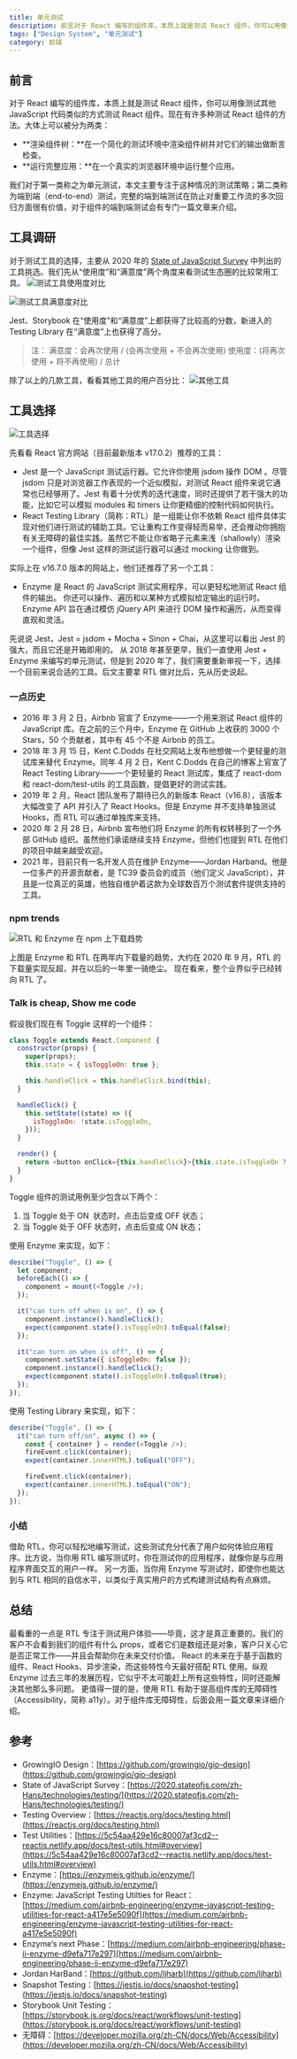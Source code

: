```yaml
---
title: 单元测试
description: 前言对于 React 编写的组件库，本质上就是测试 React 组件，你可以用像测试其他 JavaScript 代码类似的方式测试 React 组件。本文主要介绍 Jest 和 React Testing Library 两个工具。
tags: ["Design System", "单元测试"]
category: 前端
---
```


## 前言

对于 React 编写的组件库，本质上就是测试 React 组件，你可以用像测试其他 JavaScript 代码类似的方式测试 React 组件。现在有许多种测试 React 组件的方法。大体上可以被分为两类：

- **渲染组件树：**在一个简化的测试环境中渲染组件树并对它们的输出做断言检查。
- **运行完整应用：**在一个真实的浏览器环境中运行整个应用。

我们对于第一类称之为单元测试，本文主要专注于这种情况的测试策略；第二类称为端到端（end-to-end）测试，完整的端到端测试在防止对重要工作流的多次回归方面很有价值，对于组件的端到端测试会有专门一篇文章来介绍。

## 工具调研

对于测试工具的选择，主要从 2020 年的 [State of JavaScript Survey](https://2020.stateofjs.com/zh-Hans/technologies/testing/) 中列出的工具挑选。我们先从“使用度”和“满意度”两个角度来看测试生态圈的比较常用工具。
![测试工具使用度对比](./testing-tools-usage.png)

![测试工具满意度对比](./testing-tools-satisfy.png)

Jest、Storybook 在“使用度”和“满意度”上都获得了比较高的分数，新进入的 Testing Library 在“满意度”上也获得了高分。
​

> 注：
> 满意度：会再次使用 / (会再次使用 + 不会再次使用)
> 使用度：(将再次使用 + 将不再使用) / 总计

除了以上的几款工具，看看其他工具的用户百分比：
![其他工具](./other-tools.png)

## 工具选择

![工具选择](./enzyme-to-rtl.svg)

先看看 React 官方网站（目前最新版本 v17.0.2）推荐的工具：

- Jest 是一个 JavaScript 测试运行器。它允许你使用 jsdom 操作 DOM 。尽管 jsdom 只是对浏览器工作表现的一个近似模拟，对测试 React 组件来说它通常也已经够用了。Jest 有着十分优秀的迭代速度，同时还提供了若干强大的功能，比如它可以模拟 modules 和 timers 让你更精细的控制代码如何执行。
- React Testing Library（简称：RTL）是一组能让你不依赖 React 组件具体实现对他们进行测试的辅助工具。它让重构工作变得轻而易举，还会推动你拥抱有关无障碍的最佳实践。虽然它不能让你省略子元素来浅（shallowly）渲染一个组件，但像 Jest 这样的测试运行器可以通过 mocking 让你做到。

实际上在 v16.7.0 版本的网站上，他们还推荐了另一个工具：

- Enzyme 是 React 的 JavaScript 测试实用程序，可以更轻松地测试 React 组件的输出。 你还可以操作、遍历和以某种方式模拟给定输出的运行时。Enzyme API 旨在通过模仿 jQuery API 来进行 DOM 操作和遍历，从而变得直观和灵活。

先说说 Jest，Jest = jsdom + Mocha + Sinon + Chai，从这里可以看出 Jest 的强大，而且它还是开箱即用的。
从 2018 年甚至更早，我们一直使用 Jest + Enzyme 来编写的单元测试，但是到 2020 年了，我们需要重新审视一下，选择一个目前来说合适的工具。后文主要拿 RTL 做对比后，先从历史说起。

### 一点历史

- 2016 年 3 月 2 日，Airbnb 官宣了 Enzyme——一个用来测试 React 组件的 JavaScript 库。在之前的三个月中，Enzyme 在 GitHub 上收获的 3000 个 Stars，50 个贡献者，其中有 45 个不是 Airbnb 的员工。
- 2018 年 3 月 15 日，Kent C.Dodds 在社交网站上发布他想做一个更轻量的测试库来替代 Enzyme。同年 4 月 2 日，Kent C.Dodds 在自己的博客上官宣了 React Testing Library——一个更轻量的 React 测试库，集成了 react-dom 和 react-dom/test-utils 的工具函数，提倡更好的测试实践。
- 2019 年 2 月，React 团队发布了期待已久的新版本 React（v16.8），该版本大幅改变了 API 并引入了 React Hooks。但是 Enzyme 并不支持单独测试 Hooks，而 RTL 可以通过单独库来支持。
- 2020 年 2 月 28 日，Airbnb 宣布他们将 Enzyme 的所有权转移到了一个外部 GitHub 组织。虽然他们承诺继续支持 Enzyme，但他们也提到 RTL 在他们的项目中越来越受欢迎。
- 2021 年，目前只有一名开发人员在维护 Enzyme——Jordan Harband。他是一位多产的开源贡献者，是 TC39 委员会的成员（他们定义 JavaScript），并且是一位真正的英雄，他独自维护着这款为全球数百万个测试套件提供支持的工具。

### npm trends

![RTL 和 Enzyme 在 npm 上下载趋势](./rtl-enzyme-npm-trends.png)

上图是 Enzyme 和 RTL 在两年内下载量的趋势，大约在 2020 年 9 月，RTL 的下载量实现反超，并在以后的一年里一骑绝尘。
现在看来，整个业界似乎已经转向 RTL 了。

### Talk is cheap, Show me code

假设我们现在有 Toggle 这样的一个组件：

```javascript
class Toggle extends React.Component {
  constructor(props) {
    super(props);
    this.state = { isToggleOn: true };

    this.handleClick = this.handleClick.bind(this);
  }

  handleClick() {
    this.setState((state) => ({
      isToggleOn: !state.isToggleOn,
    }));
  }

  render() {
    return <button onClick={this.handleClick}>{this.state.isToggleOn ? "ON" : "OFF"}</button>;
  }
}
```

Toggle 组件的测试用例至少包含以下两个：

1. 当 Toggle 处于 ON  状态时，点击后变成 OFF 状态；
1. 当 Toggle 处于 OFF 状态时，点击后变成 ON 状态；

使用 Enzyme 来实现，如下：

```javascript
describe("Toggle", () => {
  let component;
  beforeEach(() => {
    component = mount(<Toggle />);
  });

  it("can turn off when is on", () => {
    component.instance().handleClick();
    expect(component.state().isToggleOn).toEqual(false);
  });

  it("can turn on when is off", () => {
    component.setState({ isToggleOn: false });
    component.instance().handleClick();
    expect(component.state().isToggleOn).toEqual(true);
  });
});
```

使用 Testing Library 来实现，如下：

```javascript
describe("Toggle", () => {
  it("can turn off/on", async () => {
    const { container } = render(<Toggle />);
    fireEvent.click(container);
    expect(container.innerHTML).toEqual("OFF");

    fireEvent.click(container);
    expect(container.innerHTML).toEqual("ON");
  });
});
```

### 小结

借助 RTL，你可以轻松地编写测试，这些测试充分代表了用户如何体验应用程序。比方说，当你用 RTL 编写测试时，你在测试你的应用程序，就像你是与应用程序界面交互的用户一样。
另一方面，当你用 Enzyme 写测试时，即使你也能达到与 RTL 相同的自信水平，以类似于真实用户的方式构建测试结构有点麻烦。

## 总结

最看重的一点是 RTL 专注于测试用户体验——毕竟，这才是真正重要的。我们的客户不会看到我们的组件有什么 props，或者它们是数组还是对象，客户只关心它是否正常工作——并且会帮助你在未来交付价值。
React 的未来在于基于函数的组件、React Hooks、异步渲染，而这些特性今天最好搭配 RTL 使用。纵观 Enzyme 过去三年的发展历程，它似乎不太可能赶上所有这些特性，同时还能解决其他那么多问题。
更值得一提的是，使用 RTL 有助于提高组件库的无障碍性（Accessibility，简称 a11y）。对于组件库无障碍性，后面会用一篇文章来详细介绍。

## 参考

- GrowingIO Design：[https://github.com/growingio/gio-design](https://github.com/growingio/gio-design)
- State of JavaScript Survey：[https://2020.stateofjs.com/zh-Hans/technologies/testing/](https://2020.stateofjs.com/zh-Hans/technologies/testing/)
- Testing Overview：[https://reactjs.org/docs/testing.html](https://reactjs.org/docs/testing.html)
- Test Utilities：[https://5c54aa429e16c80007af3cd2--reactjs.netlify.app/docs/test-utils.html#overview](https://5c54aa429e16c80007af3cd2--reactjs.netlify.app/docs/test-utils.html#overview)
- Enzyme：[https://enzymejs.github.io/enzyme/](https://enzymejs.github.io/enzyme/)
- Enzyme: JavaScript Testing Utilties for React：[https://medium.com/airbnb-engineering/enzyme-javascript-testing-utilities-for-react-a417e5e5090f](https://medium.com/airbnb-engineering/enzyme-javascript-testing-utilities-for-react-a417e5e5090f)
- Enzyme‘s next Phase：[https://medium.com/airbnb-engineering/phase-ii-enzyme-d9efa717e297](https://medium.com/airbnb-engineering/phase-ii-enzyme-d9efa717e297)
- Jordan HarBand：[https://github.com/ljharb](https://github.com/ljharb)
- Snapshot Testing：[https://jestjs.io/docs/snapshot-testing](https://jestjs.io/docs/snapshot-testing)
- Storybook Unit Testing：[https://storybook.js.org/docs/react/workflows/unit-testing](https://storybook.js.org/docs/react/workflows/unit-testing)
- 无障碍：[https://developer.mozilla.org/zh-CN/docs/Web/Accessibility](https://developer.mozilla.org/zh-CN/docs/Web/Accessibility)
